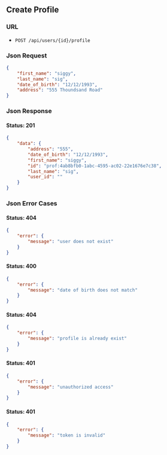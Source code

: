 ## Create Profile

### URL
- ```POST /api/users/{id}/profile```

### Json Request
```json
{
	"first_name": "siggy",
	"last_name": "sig",
	"date_of_birth": "12/12/1993",
	"address": "555 Thoundsand Road"
}
```

### Json Response

#### Status: 201

```json
{
    "data": {
        "address": "555",
        "date_of_birth": "12/12/1993",
        "first_name": "siggy",
        "id": "prof:4ab8bfb0-1abc-4595-ac02-22e1676e7c38",
        "last_name": "sig",
        "user_id": ""
    }
}
```

### Json Error Cases

#### Status: 404

```json
{
    "error": {
        "message": "user does not exist"
    }
}
```

#### Status: 400

```json
{
    "error": {
        "message": "date of birth does not match"
    }
}
```

#### Status: 404

```json
{
    "error": {
        "message": "profile is already exist"
    }
}
```

#### Status: 401

```json
{
    "error": {
        "message": "unauthorized access"
    }
}
```

#### Status: 401

```json
{
    "error": {
        "message": "token is invalid"
    }
}
```